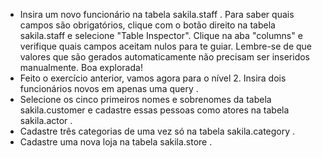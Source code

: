 - Insira um novo funcionário na tabela sakila.staff .
Para saber quais campos são obrigatórios, clique com o botão direito na tabela sakila.staff e selecione "Table Inspector". Clique na aba "columns" e verifique quais campos aceitam nulos para te guiar. Lembre-se de que valores que são gerados automaticamente não precisam ser inseridos manualmente. Boa explorada!
- Feito o exercício anterior, vamos agora para o nível 2. Insira dois funcionários novos em apenas uma query .
- Selecione os cinco primeiros nomes e sobrenomes da tabela sakila.customer e cadastre essas pessoas como atores na tabela sakila.actor .
- Cadastre três categorias de uma vez só na tabela sakila.category .
- Cadastre uma nova loja na tabela sakila.store .